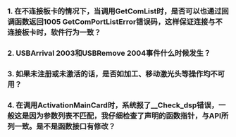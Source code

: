 ﻿### 1. 在不连接板卡的情况下，当调用GetComList时，是否可以也通过回调函数返回1005 GetComPortListError错误码，这样保证连接与不连接板卡时，软件行为一致？

### 2. USBArrival 2003和USBRemove 2004事件什么时候发生？

### 3. 如果未注册或未激活的话，是否如加工、移动激光头等操作均不可用？

### 4. 在调用ActivationMainCard时，系统报了__Check_dsp错误，一般这是因为参数列表不匹配，我仔细检查了声明的函数指针，与API所列一致。是不是函数接口有修改？

